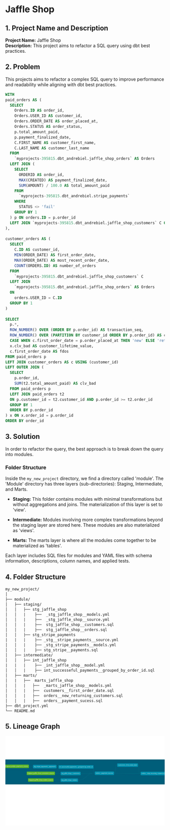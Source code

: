 # Jaffle Shop

## 1. Project Name and Description

**Project Name:** Jaffle Shop  
**Description:** This project aims to refactor a SQL query using dbt best practices.

## 2. Problem
This projects aims to refactor a complex SQL query to improve performance and readability while aligning with dbt best practices.

```sql
WITH
paid_orders AS (
  SELECT
    Orders.ID AS order_id,
    Orders.USER_ID AS customer_id,
    Orders.ORDER_DATE AS order_placed_at,
    Orders.STATUS AS order_status,
    p.total_amount_paid,
    p.payment_finalized_date,
    C.FIRST_NAME AS customer_first_name,
    C.LAST_NAME AS customer_last_name
  FROM
    `myprojects-395815.dbt_andrebiel.jaffle_shop_orders` AS Orders
  LEFT JOIN (
    SELECT
      ORDERID AS order_id,
      MAX(CREATED) AS payment_finalized_date,
      SUM(AMOUNT) / 100.0 AS total_amount_paid
    FROM
      `myprojects-395815.dbt_andrebiel.stripe_payments`
    WHERE
      STATUS <> 'fail'
    GROUP BY 1
  ) p ON orders.ID = p.order_id
  LEFT JOIN `myprojects-395815.dbt_andrebiel.jaffle_shop_customers` C ON orders.USER_ID = C.ID
),

customer_orders AS (
  SELECT
    C.ID AS customer_id,
    MIN(ORDER_DATE) AS first_order_date,
    MAX(ORDER_DATE) AS most_recent_order_date,
    COUNT(ORDERS.ID) AS number_of_orders
  FROM
    `myprojects-395815.dbt_andrebiel.jaffle_shop_customers` C
  LEFT JOIN
    `myprojects-395815.dbt_andrebiel.jaffle_shop_orders` AS Orders
  ON
    orders.USER_ID = C.ID
  GROUP BY 1
)

SELECT
  p.*,
  ROW_NUMBER() OVER (ORDER BY p.order_id) AS transaction_seq,
  ROW_NUMBER() OVER (PARTITION BY customer_id ORDER BY p.order_id) AS customer_sales_seq,
  CASE WHEN c.first_order_date = p.order_placed_at THEN 'new' ELSE 'return' END AS nvsr,
  x.clv_bad AS customer_lifetime_value,
  c.first_order_date AS fdos
FROM paid_orders p
LEFT JOIN customer_orders AS c USING (customer_id)
LEFT OUTER JOIN (
  SELECT
    p.order_id,
    SUM(t2.total_amount_paid) AS clv_bad
  FROM paid_orders p
  LEFT JOIN paid_orders t2
  ON p.customer_id = t2.customer_id AND p.order_id >= t2.order_id
  GROUP BY 1
  ORDER BY p.order_id
) x ON x.order_id = p.order_id
ORDER BY order_id
```


## 3. Solution

In order to refactor the query, the best approach is to break down the query into modules.

### Folder Structure

Inside the `my_new_project` directory, we find a directory called 'module'. The 'Module' directory has three layers (sub-directories): Staging, Intermediate, and Marts.

-   **Staging:** This folder contains modules with minimal transformations but without aggregations and joins. The materialization of this layer is set to 'view'.
    
-   **Intermediate:** Modules involving more complex transformations beyond the staging layer are stored here. These modules are also materialized as 'views'.
    
-   **Marts:** The marts layer is where all the modules come together to be materialized as 'tables'.
    
Each layer includes SQL files for modules and YAML files with schema information, descriptions, column names, and applied tests.

## 4. Folder Structure
```
my_new_project/
│
├── module/
│   ├── staging/
│   │   ├── stg_jaffle_shop
│   │   |    ├──  _stg_jaffle_shop__models.yml
│   │   |    ├──  _stg_jaffle_shop__source.yml
│   │   |    ├──  stg_jaffle_shop__customers.sql
│   │   |    ├──  stg_jaffle_shop__orders.sql
│   │   ├── stg_stripe_payments
|   |   |    ├── _stg__stripe_payments__source.yml
│   │   |    ├── _stg_stripe_payments__models.yml
│   │   |    ├── stg_stripe__payments.sql
│   ├── intermediate/
│   │   ├── int_jaffle_shop
|   |   |    ├── _int_jaffle_shop__model.yml
│   │   |    ├── int_successeful_payments__grouped_by_order_id.sql
│   ├── marts/
│   |   ├──  marts_jaffle_shop
│   │   |   ├──  _marts_jaffle_shop__models.yml
│   │   |   ├──  customers__first_order_date.sql
│   │   |   ├──  orders__new_returning_customers.sql     
│   │   |   ├──  orders__payment_sucess.sql
├── dbt_project.yml
└── README.md
```

## 5. Lineage Graph

![alt text](src/Lineagegraph-.jpg)